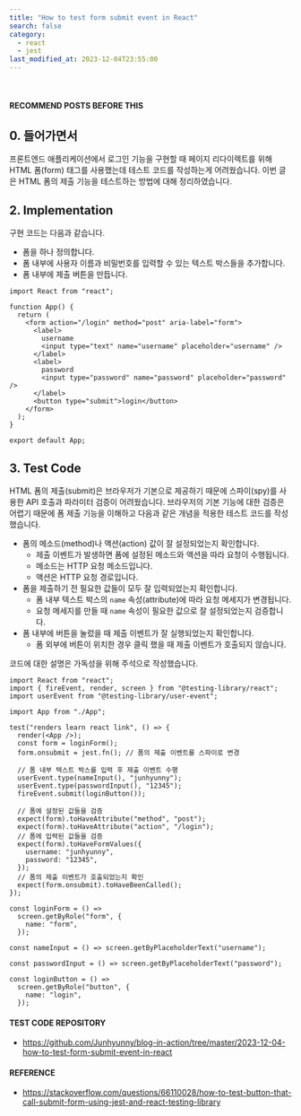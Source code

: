 ```yaml
---
title: "How to test form submit event in React"
search: false
category:
  - react
  - jest
last_modified_at: 2023-12-04T23:55:00
---
```


<br/>

#### RECOMMEND POSTS BEFORE THIS

## 0. 들어가면서

프론트엔드 애플리케이션에서 로그인 기능을 구현할 때 페이지 리다이렉트를 위해 HTML 폼(form) 태그를 사용했는데 테스트 코드를 작성하는게 어려웠습니다. 이번 글은 HTML 폼의 제출 기능을 테스트하는 방법에 대해 정리하였습니다. 

## 2. Implementation

구현 코드는 다음과 같습니다. 

- 폼을 하나 정의합니다.
- 폼 내부에 사용자 이름과 비밀번호를 입력할 수 있는 텍스트 박스들을 추가합니다. 
- 폼 내부에 제출 버튼을 만듭니다.  

```tsx
import React from "react";

function App() {
  return (
    <form action="/login" method="post" aria-label="form">
      <label>
        username
        <input type="text" name="username" placeholder="username" />
      </label>
      <label>
        password
        <input type="password" name="password" placeholder="password" />
      </label>
      <button type="submit">login</button>
    </form>
  );
}

export default App;
```

## 3. Test Code

HTML 폼의 제출(submit)은 브라우저가 기본으로 제공하기 때문에 스파이(spy)를 사용한 API 호출과 파라미터 검증이 어려웠습니다. 브라우저의 기본 기능에 대한 검증은 어렵기 때문에 폼 제출 기능을 이해하고 다음과 같은 개념을 적용한 테스트 코드를 작성했습니다. 

- 폼의 메소드(method)나 액션(action) 값이 잘 설정되었는지 확인합니다.
    - 제출 이벤트가 발생하면 폼에 설정된 메소드와 액션을 따라 요청이 수행됩니다.
    - 메소드는 HTTP 요청 메소드입니다.
    - 액션은 HTTP 요청 경로입니다.
- 폼을 제출하기 전 필요한 값들이 모두 잘 입력되었는지 확인합니다.
    - 폼 내부 텍스트 박스의 `name` 속성(attribute)에 따라 요청 메세지가 변경됩니다.
    - 요청 메세지를 만들 때 `name` 속성이 필요한 값으로 잘 설정되었는지 검증합니다.
- 폼 내부에 버튼을 눌렀을 때 제출 이벤트가 잘 실행되었는지 확인합니다.
    - 폼 외부에 버튼이 위치한 경우 클릭 했을 때 제출 이벤트가 호출되지 않습니다.

코드에 대한 설명은 가독성을 위해 주석으로 작성했습니다.

```tsx
import React from "react";
import { fireEvent, render, screen } from "@testing-library/react";
import userEvent from "@testing-library/user-event";

import App from "./App";

test("renders learn react link", () => {
  render(<App />);
  const form = loginForm();
  form.onsubmit = jest.fn(); // 폼의 제출 이벤트를 스파이로 변경

  // 폼 내부 텍스트 박스를 입력 후 제출 이벤트 수행
  userEvent.type(nameInput(), "junhyunny");
  userEvent.type(passwordInput(), "12345");
  fireEvent.submit(loginButton());

  // 폼에 설정된 값들을 검증
  expect(form).toHaveAttribute("method", "post");
  expect(form).toHaveAttribute("action", "/login");
  // 폼에 입력된 값들을 검증
  expect(form).toHaveFormValues({
    username: "junhyunny",
    password: "12345",
  });
  // 폼의 제출 이벤트가 호출되었는지 확인
  expect(form.onsubmit).toHaveBeenCalled();
});

const loginForm = () =>
  screen.getByRole("form", {
    name: "form",
  });

const nameInput = () => screen.getByPlaceholderText("username");

const passwordInput = () => screen.getByPlaceholderText("password");

const loginButton = () =>
  screen.getByRole("button", {
    name: "login",
  });
```

#### TEST CODE REPOSITORY

- <https://github.com/Junhyunny/blog-in-action/tree/master/2023-12-04-how-to-test-form-submit-event-in-react>

#### REFERENCE

- <https://stackoverflow.com/questions/66110028/how-to-test-button-that-call-submit-form-using-jest-and-react-testing-library>